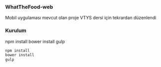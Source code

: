 ### WhatTheFood-web

Mobil uygulaması mevcut olan proje VTYS dersi için tekrardan düzenlendi

### Kurulum

npm install
bower install
gulp

```sh
npm install
bower install
gulp
```
